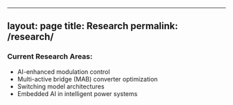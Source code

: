 
---
layout: page
title: Research
permalink: /research/
---

### Current Research Areas:
- AI-enhanced modulation control
- Multi-active bridge (MAB) converter optimization
- Switching model architectures
- Embedded AI in intelligent power systems
